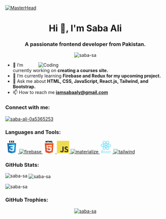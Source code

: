 [![MasterHead](https://media.licdn.com/dms/image/C4D12AQE8R-PMD0SdVQ/article-cover_image-shrink_720_1280/0/1626934133895?e=1726704000&v=beta&t=TN_xPVH9kkZQAJRBs65ss_51-7x8CCK9Vw_60XYbW3Q)](https://rishavchanda.io)

<h1 align="center">Hi 👋, I'm Saba Ali</h1>
<h3 align="center">A passionate frontend developer from Pakistan.</h3>

<p align="center">
  <img src="https://komarev.com/ghpvc/?username=saba-sa&label=Profile%20views&color=0e75b6&style=flat" alt="saba-sa" />
</p>

<img align="right" alt="Coding" width="400" src="https://cdn.dribbble.com/users/4055494/screenshots/15215756/media/d2b66c4ca0192aa26d103448b3d1518b.gif" />

- 🔭 I’m currently working on **creating a courses site.**
- 🌱 I’m currently learning **Firebase and Redux for my upcoming project.**
- 💬 Ask me about **HTML, CSS, JavaScript, React.js, Tailwind, and Bootstrap.**
- 📫 How to reach me **iamsabaaly@gmail.com**

<h3 align="left">Connect with me:</h3>
<p align="left">
  <a href="https://linkedin.com/in/saba-ali-0a5365253" target="blank">
    <img align="center" src="https://raw.githubusercontent.com/rahuldkjain/github-profile-readme-generator/master/src/images/icons/Social/linked-in-alt.svg" alt="saba-ali-0a5365253" height="30" width="40" />
  </a>
</p>

<h3 align="left">Languages and Tools:</h3>
<p align="left">
  <a href="https://www.w3schools.com/css/" target="_blank" rel="noreferrer">
    <img src="https://raw.githubusercontent.com/devicons/devicon/master/icons/css3/css3-original-wordmark.svg" alt="css3" width="40" height="40"/>
  </a>
  <a href="https://firebase.google.com/" target="_blank" rel="noreferrer">
    <img src="https://www.vectorlogo.zone/logos/firebase/firebase-icon.svg" alt="firebase" width="40" height="40"/>
  </a>
  <a href="https://www.w3.org/html/" target="_blank" rel="noreferrer">
    <img src="https://raw.githubusercontent.com/devicons/devicon/master/icons/html5/html5-original-wordmark.svg" alt="html5" width="40" height="40"/>
  </a>
  <a href="https://developer.mozilla.org/en-US/docs/Web/JavaScript" target="_blank" rel="noreferrer">
    <img src="https://raw.githubusercontent.com/devicons/devicon/master/icons/javascript/javascript-original.svg" alt="javascript" width="40" height="40"/>
  </a>
  <a href="https://materializecss.com/" target="_blank" rel="noreferrer">
    <img src="https://raw.githubusercontent.com/prplx/svg-logos/5585531d45d294869c4eaab4d7cf2e9c167710a9/svg/materialize.svg" alt="materialize" width="40" height="40"/>
  </a>
  <a href="https://reactjs.org/" target="_blank" rel="noreferrer">
    <img src="https://raw.githubusercontent.com/devicons/devicon/master/icons/react/react-original-wordmark.svg" alt="react" width="40" height="40"/>
  </a>
  <a href="https://tailwindcss.com/" target="_blank" rel="noreferrer">
    <img src="https://www.vectorlogo.zone/logos/tailwindcss/tailwindcss-icon.svg" alt="tailwind" width="40" height="40"/>
  </a>
</p>

<h3 align="left">GitHub Stats:</h3>
<p><img align="left" src="https://github-readme-stats.vercel.app/api/top-langs?username=saba-sa&show_icons=true&locale=en&layout=compact" alt="saba-sa" /></p>

<p>&nbsp;<img align="center" src="https://github-readme-stats.vercel.app/api?username=saba-sa&show_icons=true&locale=en" alt="saba-sa" /></p>

<p><img align="center" src="https://github-readme-streak-stats.herokuapp.com/?user=saba-sa&" alt="saba-sa" /></p>

<h3 align="left">GitHub Trophies:</h3>
<p align="center">
  <a href="https://github.com/ryo-ma/github-profile-trophy">
    <img src="https://github-profile-trophy.vercel.app/?username=saba-sa" alt="saba-sa" />
  </a>
</p>
